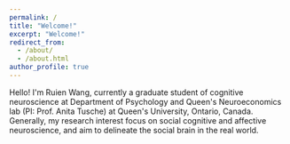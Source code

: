 ```yaml
---
permalink: /
title: "Welcome!"
excerpt: "Welcome!"
redirect_from: 
  - /about/
  - /about.html
author_profile: true
---
```


Hello! I'm Ruien Wang, currently a graduate student of cognitive neuroscience at Department of Psychology and Queen's Neuroeconomics lab (PI: Prof. Anita Tusche) at Queen's University, Ontario, Canada. Generally, my research interest focus on social cognitive and affective neuroscience, and aim to delineate the social brain in the real world.
